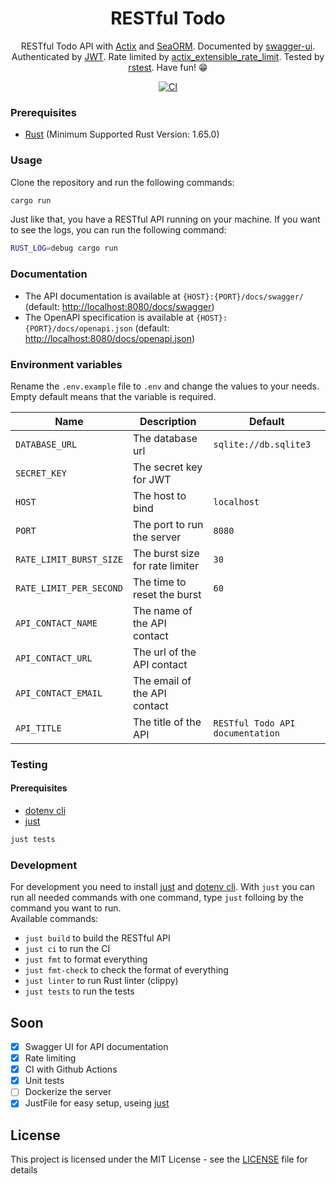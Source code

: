 <div align="center">

# RESTful Todo

RESTful Todo API with [Actix](https://actix.rs) and [SeaORM](https://www.sea-ql.org/). Documented by [swagger-ui](https://swagger.io/). Authenticated by [JWT](https://jwt.io/). Rate limited by [actix_extensible_rate_limit](https://crates.io/crates/actix_extensible_rate_limit). Tested by [rstest](https://crates.io/crates/rstest). Have fun! 😁

[![CI](https://github.com/TheAwiteb/restful_todo/actions/workflows/CI.yaml/badge.svg)](https://github.com/TheAwiteb/restful_todo/actions/workflows/CI.yaml)

</div>

### Prerequisites
- [Rust](https://www.rust-lang.org/tools/install) (Minimum Supported Rust Version: 1.65.0)

### Usage
Clone the repository and run the following commands:
```bash
cargo run
```
Just like that, you have a RESTful API running on your machine.
If you want to see the logs, you can run the following command:
```bash
RUST_LOG=debug cargo run
```

### Documentation
- The API documentation is available at `{HOST}:{PORT}/docs/swagger/` (default: [http://localhost:8080/docs/swagger](http://localhost:8080/docs/swagger/))
- The OpenAPI specification is available at `{HOST}:{PORT}/docs/openapi.json` (default: [http://localhost:8080/docs/openapi.json](http://localhost:8080/docs/openapi.json)) 

### Environment variables
Rename the `.env.example` file to `.env` and change the values to your needs. Empty default means that the variable is required.
<!-- Table of enviroment variables -->
| Name | Description | Default |
| --- | --- | --- |
| `DATABASE_URL` | The database url | `sqlite://db.sqlite3` |
| `SECRET_KEY` | The secret key for JWT | ` ` |
| `HOST` | The host to bind | `localhost` |
| `PORT` | The port to run the server | `8080` |
| `RATE_LIMIT_BURST_SIZE` | The burst size for rate limiter | `30` |
| `RATE_LIMIT_PER_SECOND` | The time to reset the burst | `60` |
| `API_CONTACT_NAME` | The name of the API contact | ` ` |
| `API_CONTACT_URL` | The url of the API contact | ` ` |
| `API_CONTACT_EMAIL` | The email of the API contact | ` ` |
| `API_TITLE` | The title of the API | `RESTful Todo API documentation` |

### Testing
#### Prerequisites
- [dotenv cli](https://pypi.org/project/python-dotenv/)
- [just](https://github.com/casey/just)
```bash
just tests
```
### Development
For development you need to install [just](https://github.com/casey/just) and [dotenv cli](https://pypi.org/project/python-dotenv/).
With `just` you can run all needed commands with one command, type `just` folloing by the command you want to run.<br>
Available commands:
- `just build` to build the RESTful API
- `just ci` to run the CI
- `just fmt` to format everything
- `just fmt-check` to check the format of everything
- `just linter` to run Rust linter (clippy)
- `just tests` to run the tests

## Soon
- [X] Swagger UI for API documentation
- [X] Rate limiting
- [X] CI with Github Actions
- [X] Unit tests
- [ ] Dockerize the server
- [X] JustFile for easy setup, useing [just](https://github.com/casey/just)

## License
This project is licensed under the MIT License - see the [LICENSE](LICENSE) file for details
